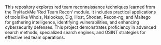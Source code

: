 This repository explores red team reconnaissance techniques learned from the TryHackMe 'Red Team Recon' module.
It includes practical applications of tools like Whois, Nslookup, Dig, Host, Shodan, Recon-ng, and Maltego for gathering intelligence, identifying vulnerabilities,
and enhancing cybersecurity defenses. This project demonstrates proficiency in advanced search methods, specialized search engines, and OSINT strategies for effective red team operations.
